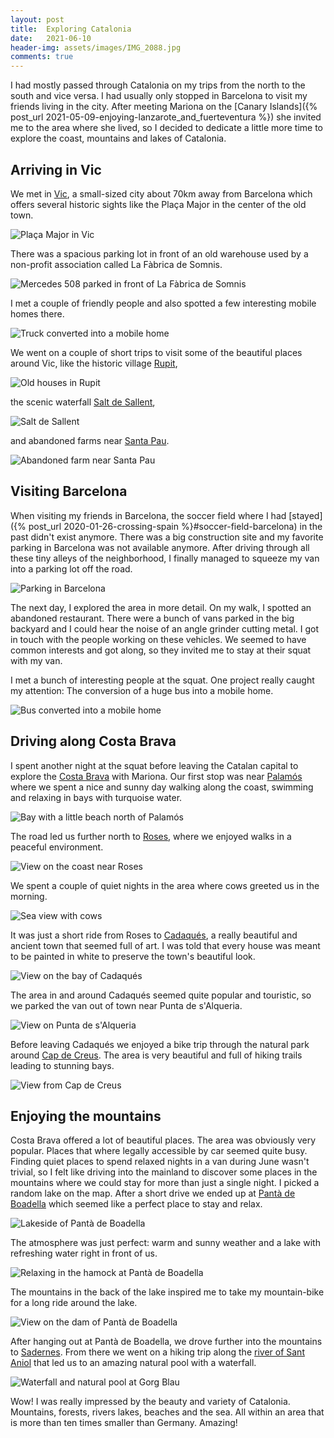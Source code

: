 ```yaml
---
layout: post
title:  Exploring Catalonia
date:   2021-06-10
header-img: assets/images/IMG_2088.jpg
comments: true
---
```


I had mostly passed through Catalonia on my trips from the north to the south and vice versa. I had usually only stopped in Barcelona to visit my friends living in the city. After meeting Mariona on the [Canary Islands]({% post_url 2021-05-09-enjoying-lanzarote_and_fuerteventura %}) she invited me to the area where she lived, so I decided to dedicate a little more time to explore the coast, mountains and lakes of Catalonia.

## Arriving in Vic

We met in [Vic](https://www.google.com/maps/place/08500+Vic,+Barcelona,+Spain/), a small-sized city about 70km away from Barcelona which offers several historic sights like the Plaça Major in the center of the old town.

![Plaça Major in Vic](/assets/images/IMG_2026.jpg)

There was a spacious parking lot in front of an old warehouse used by a non-profit association called La Fàbrica de Somnis.

![Mercedes 508 parked in front of La Fàbrica de Somnis](/assets/images/IMG_2059.jpg)

I met a couple of friendly people and also spotted a few interesting mobile homes there.

![Truck converted into a mobile home](/assets/images/IMG_2027.jpg)

We went on a couple of short trips to visit some of the beautiful places around Vic, like the historic village [Rupit](https://www.google.com/maps/place/08569+Rupit,+Barcelona,+Spain/),

![Old houses in Rupit](/assets/images/IMG_2031.jpg)

the scenic waterfall [Salt de Sallent](https://www.google.com/maps/place/Salt+de+Sallent+-+Rupit/),

![Salt de Sallent](/assets/images/IMG_2033.jpg)

and abandoned farms near [Santa Pau](https://www.google.com/maps/place/17811+Santa+Pau,+Girona,+Spain).

![Abandoned farm near Santa Pau](/assets/images/IMG_2042.jpg)

## Visiting Barcelona

When visiting my friends in Barcelona, the soccer field where I had [stayed]({% post_url 2020-01-26-crossing-spain %}#soccer-field-barcelona) in the past didn't exist anymore. There was a big construction site and my favorite parking in Barcelona was not available anymore. After driving through all these tiny alleys of the neighborhood, I finally managed to squeeze my van into a parking lot off the road.

![Parking in Barcelona](/assets/images/IMG_2065.jpg)

The next day, I explored the area in more detail. On my walk, I spotted an abandoned restaurant. There were a bunch of vans parked in the big backyard and I could hear the noise of an angle grinder cutting metal. I got in touch with the people working on these vehicles. We seemed to have common interests and got along, so they invited me to stay at their squat with my van.

I met a bunch of interesting people at the squat. One project really caught my attention: The conversion of a huge bus into a mobile home.

![Bus converted into a mobile home](/assets/images/IMG_2072.jpg)

## Driving along Costa Brava

I spent another night at the squat before leaving the Catalan capital to explore the [Costa Brava](https://www.google.com/maps/place/Costa+Brava,+Girona/) with Mariona. Our first stop was near [Palamós](https://www.google.com/maps/place/Palam%C3%B3s,+Girona/) where we spent a nice and sunny day walking along the coast, swimming and relaxing in bays with turquoise water.

![Bay with a little beach north of Palamós](/assets/images/IMG_2055.jpg)

The road led us further north to [Roses](https://www.google.com/maps/place/Roses,+Girona/), where we enjoyed walks in a peaceful environment.

![View on the coast near Roses](/assets/images/IMG_2084.jpg)

We spent a couple of quiet nights in the area where cows greeted us in the morning.

![Sea view with cows](/assets/images/IMG_2080.jpg)

It was just a short ride from Roses to [Cadaqués](https://www.google.com/maps/place/Cadaqu%C3%A9s,+Girona), a really beautiful and ancient town that seemed full of art. I was told that every house was meant to be painted in white to preserve the town's beautiful look.

![View on the bay of Cadaqués](/assets/images/IMG_2085_2.jpg)

The area in and around Cadaqués seemed quite popular and touristic, so we parked the van out of town near Punta de s'Alqueria.

![View on Punta de s'Alqueria](/assets/images/IMG_2088.jpg)

Before leaving Cadaqués we enjoyed a bike trip through the natural park around [Cap de Creus](https://www.google.com/maps/place/Cap+de+Creus/). The area is very beautiful and full of hiking trails leading to stunning bays. 

![View from Cap de Creus](/assets/images/IMG_2099.jpg)

## Enjoying the mountains

Costa Brava offered a lot of beautiful places. The area was obviously very popular. Places that where legally accessible by car seemed quite busy. Finding quiet places to spend relaxed nights in a van during June wasn't trivial, so I felt like driving into the mainland to discover some places in the mountains where we could stay for more than just a single night. I picked a random lake on the map. After a short drive we ended up at [Pantà de Boadella](https://www.google.com/maps/place/Boadella+Reservoir/) which seemed like a perfect place to stay and relax.

![Lakeside of Pantà de Boadella](/assets/images/IMG_2112.jpg)

The atmosphere was just perfect: warm and sunny weather and a lake with refreshing water right in front of us.

![Relaxing in the hamock at Pantà de Boadella](/assets/images/IMG_2136.jpg)

The mountains in the back of the lake inspired me to take my mountain-bike for a long ride around the lake.

![View on the dam of Pantà de Boadella](/assets/images/IMG_2124_2.jpg)

After hanging out at Pantà de Boadella, we drove further into the mountains to [Sadernes](https://www.google.com/maps/place/17853+Sadernes,+Girona). From there we went on a hiking trip along the [river of Sant Aniol](https://www.google.com/maps/place/Riera+de+Sant+Aniol/) that led us to an amazing natural pool with a waterfall.

![Waterfall and natural pool at Gorg Blau](/assets/images/IMG_2150.jpg)

Wow! I was really impressed by the beauty and variety of Catalonia. Mountains, forests, rivers lakes, beaches and the sea. All within an area that is more than ten times smaller than Germany. Amazing!